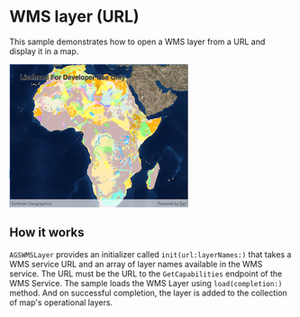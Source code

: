 # WMS layer (URL)

This sample demonstrates how to open a WMS layer from a URL and display it in a map. 

![](image1.png)

## How it works

`AGSWMSLayer` provides an initializer called `init(url:layerNames:)` that takes a WMS service URL and an array of layer names available in the WMS service. The URL must be the URL to the `GetCapabilities` endpoint of the WMS Service. The sample loads the WMS Layer using `load(completion:)` method. And on successful completion, the layer is added to the collection of map's operational layers.
